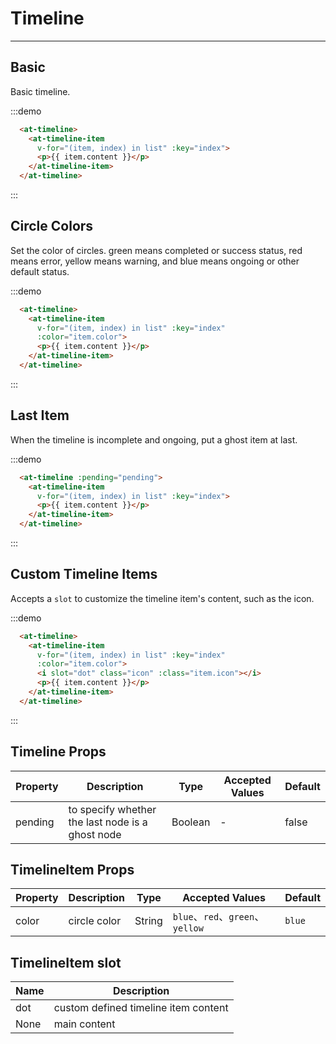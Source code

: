 
# Timeline

---

## Basic

Basic timeline.

:::demo
```html
  <at-timeline>
    <at-timeline-item
      v-for="(item, index) in list" :key="index">
      <p>{{ item.content }}</p>
    </at-timeline-item>
  </at-timeline>
```
:::

## Circle Colors

Set the color of circles. green means completed or success status, red means error, yellow means warning, and blue means ongoing or other default status.

:::demo
```html
  <at-timeline>
    <at-timeline-item
      v-for="(item, index) in list" :key="index"
      :color="item.color">
      <p>{{ item.content }}</p>
    </at-timeline-item>
  </at-timeline>
```
:::

## Last Item

When the timeline is incomplete and ongoing, put a ghost item at last.

:::demo
```html
  <at-timeline :pending="pending">
    <at-timeline-item
      v-for="(item, index) in list" :key="index">
      <p>{{ item.content }}</p>
    </at-timeline-item>
  </at-timeline>
```
:::

## Custom Timeline Items

Accepts a `slot` to customize the timeline item's content, such as the icon.

:::demo
```html
  <at-timeline>
    <at-timeline-item
      v-for="(item, index) in list" :key="index"
      :color="item.color">
      <i slot="dot" class="icon" :class="item.icon"></i>
      <p>{{ item.content }}</p>
    </at-timeline-item>
  </at-timeline>
```
:::

## Timeline Props

| Property    | Description         | Type      | Accepted Values | Default  |
|-------- |------------ |---------- |-----------------  |-------- |
| pending | to specify whether the last node is a ghost node | Boolean | - | false |

## TimelineItem Props

| Property    | Description         | Type      | Accepted Values | Default  |
|-------- |------------ |---------- |-----------------  |-------- |
| color | circle color | String | `blue`、`red`、`green`、`yellow` | `blue` |

## TimelineItem slot

| Name      | Description |
|----------|-------- |
| dot | custom defined timeline item content |
| None | main content |


<script>
export default {
  data () {
    return {
      list: [
        { content: 'brush teeth and wash face', color: 'blue', icon: 'icon-github' },
        { content: 'have breakfast', color: 'green', icon: 'icon-zap' },
        { content: 'work', color: 'red', icon: 'icon-award' },
        { content: 'sleep', color: 'yellow', icon: 'icon-watch' }
      ],
      pending: true
    }
  }
}
</script>
